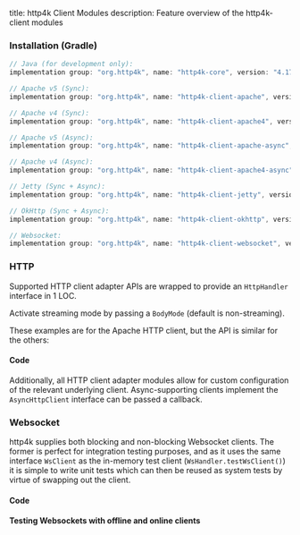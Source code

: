 title: http4k Client Modules
description: Feature overview of the http4k-client modules

### Installation (Gradle)

```groovy
// Java (for development only):
implementation group: "org.http4k", name: "http4k-core", version: "4.17.2.0"

// Apache v5 (Sync): 
implementation group: "org.http4k", name: "http4k-client-apache", version: "4.17.2.0"

// Apache v4 (Sync): 
implementation group: "org.http4k", name: "http4k-client-apache4", version: "4.17.2.0"

// Apache v5 (Async): 
implementation group: "org.http4k", name: "http4k-client-apache-async", version: "4.17.2.0"

// Apache v4 (Async): 
implementation group: "org.http4k", name: "http4k-client-apache4-async", version: "4.17.2.0"

// Jetty (Sync + Async): 
implementation group: "org.http4k", name: "http4k-client-jetty", version: "4.17.2.0"

// OkHttp (Sync + Async): 
implementation group: "org.http4k", name: "http4k-client-okhttp", version: "4.17.2.0"

// Websocket: 
implementation group: "org.http4k", name: "http4k-client-websocket", version: "4.17.2.0"
```

### HTTP
Supported HTTP client adapter APIs are wrapped to provide an `HttpHandler` interface in 1 LOC.

Activate streaming mode by passing a `BodyMode` (default is non-streaming).

These examples are for the Apache HTTP client, but the API is similar for the others:

#### Code [<img class="octocat"/>](https://github.com/http4k/http4k/blob/master/src/docs/guide/reference/clients/example_http.kt)

<script src="https://gist-it.appspot.com/https://github.com/http4k/http4k/blob/master/src/docs/guide/reference/clients/example_http.kt"></script>

Additionally, all HTTP client adapter modules allow for custom configuration of the relevant underlying client. Async-supporting clients implement the `AsyncHttpClient` interface can be passed a callback.

### Websocket
http4k supplies both blocking and non-blocking Websocket clients. The former is perfect for integration testing purposes, and as it uses the same interface `WsClient` as the in-memory test client (`WsHandler.testWsClient()`) it is simple to write unit tests which can then be reused as system tests by virtue of swapping out the client.

#### Code [<img class="octocat"/>](https://github.com/http4k/http4k/blob/master/src/docs/guide/reference/clients/example_websocket.kt)

<script src="https://gist-it.appspot.com/https://github.com/http4k/http4k/blob/master/src/docs/guide/reference/clients/example_websocket.kt"></script>

#### Testing Websockets with offline and online clients [<img class="octocat"/>](https://github.com/http4k/http4k/blob/master/src/docs/guide/reference/clients/TestingWebsockets.kt)

<script src="https://gist-it.appspot.com/https://github.com/http4k/http4k/blob/master/src/docs/guide/reference/clients/TestingWebsockets.kt"></script>
